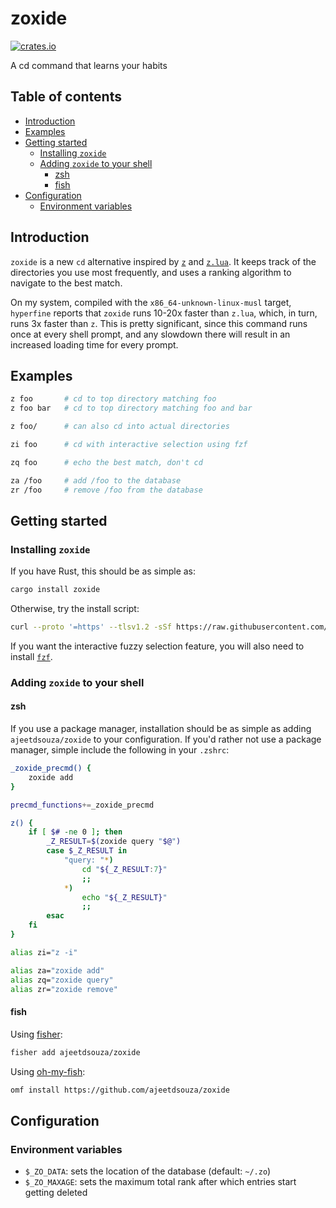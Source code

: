 # zoxide

[![crates.io](https://img.shields.io/crates/v/zoxide)](https://crates.io/crates/zoxide)

A cd command that learns your habits

## Table of contents

- [Introduction](#introduction)
- [Examples](#examples)
- [Getting started](#getting-started)
    - [Installing `zoxide`](#installing-zoxide)
    - [Adding `zoxide` to your shell](#adding-zoxide-to-your-shell)
        + [zsh](#zsh)
        + [fish](#fish)
- [Configuration](#configuration)
    - [Environment variables](#environment-variables)
    
## Introduction

`zoxide` is a new `cd` alternative inspired by [`z`](https://github.com/rupa/z) and [`z.lua`](https://github.com/skywind3000/z.lua). It keeps track of the directories you use most frequently, and uses a ranking algorithm to navigate to the best match.

On my system, compiled with the `x86_64-unknown-linux-musl` target, `hyperfine` reports that `zoxide` runs 10-20x faster than `z.lua`, which, in turn, runs 3x faster than `z`. This is pretty significant, since this command runs once at every shell prompt, and any slowdown there will result in an increased loading time for every prompt.

## Examples

```sh
z foo       # cd to top directory matching foo
z foo bar   # cd to top directory matching foo and bar

z foo/      # can also cd into actual directories

zi foo      # cd with interactive selection using fzf

zq foo      # echo the best match, don't cd

za /foo     # add /foo to the database
zr /foo     # remove /foo from the database
```

## Getting started

### Installing `zoxide`

If you have Rust, this should be as simple as:

```sh
cargo install zoxide
```

Otherwise, try the install script:

```sh
curl --proto '=https' --tlsv1.2 -sSf https://raw.githubusercontent.com/ajeetdsouza/zoxide/master/install.sh | sh
```

If you want the interactive fuzzy selection feature, you will also need to install [`fzf`](https://github.com/junegunn/fzf.git).

### Adding `zoxide` to your shell

#### zsh

If you use a package manager, installation should be as simple as adding `ajeetdsouza/zoxide` to your configuration. If you'd rather not use a package manager, simple include the following in your `.zshrc`:

```sh
_zoxide_precmd() {
    zoxide add
}

precmd_functions+=_zoxide_precmd

z() {
    if [ $# -ne 0 ]; then
        _Z_RESULT=$(zoxide query "$@")
        case $_Z_RESULT in
            "query: "*)
                cd "${_Z_RESULT:7}"
                ;;
            *)
                echo "${_Z_RESULT}"
                ;;
        esac
    fi
}

alias zi="z -i"

alias za="zoxide add"
alias zq="zoxide query"
alias zr="zoxide remove"
```

#### fish
Using [fisher](https://github.com/jorgebucaran/fisher):
```sh
fisher add ajeetdsouza/zoxide
```

Using [oh-my-fish](https://github.com/oh-my-fish/oh-my-fish):
```sh
omf install https://github.com/ajeetdsouza/zoxide
```

## Configuration

### Environment variables

- `$_ZO_DATA`: sets the location of the database (default: `~/.zo`)
- `$_ZO_MAXAGE`: sets the maximum total rank after which entries start getting deleted
